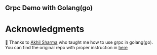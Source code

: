 ## Grpc Demo with Golang(go)

# Acknowledgments
🙏 Thanks to [Akhil Sharma](https://github.com/AkhilSharma90) who taught me how to use grpc in golang(go).
You can find the original repo with proper instruction in [here](https://github.com/AkhilSharma90/GO-grpc-demo)
